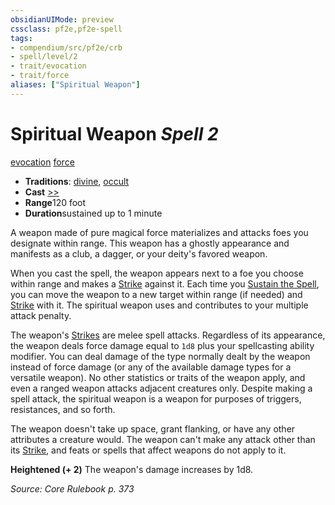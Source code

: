 ```yaml
---
obsidianUIMode: preview
cssclass: pf2e,pf2e-spell
tags:
- compendium/src/pf2e/crb
- spell/level/2
- trait/evocation
- trait/force
aliases: ["Spiritual Weapon"]
---
```

# Spiritual Weapon *Spell 2*   
[evocation](../../rules/traits/evocation.md)  [force](../../rules/traits/force.md)  

- **Traditions**: [divine](../../rules/traits/divine.md), [occult](../../rules/traits/occult.md)
- **Cast** [>>](../../rules/core-rulebook/chapter-9-playing-the-game.md#Actions "Two-Action") 
- **Range**120 foot
- **Duration**sustained up to 1 minute

A weapon made of pure magical force materializes and attacks foes you designate within range. This weapon has a ghostly appearance and manifests as a club, a dagger, or your deity's favored weapon.

When you cast the spell, the weapon appears next to a foe you choose within range and makes a [Strike](../../rules/actions/strike.md) against it. Each time you [Sustain the Spell](../../rules/actions/sustain-a-spell.md), you can move the weapon to a new target within range (if needed) and [Strike](../../rules/actions/strike.md) with it. The spiritual weapon uses and contributes to your multiple attack penalty.

The weapon's [Strikes](../../rules/actions/strike.md) are melee spell attacks. Regardless of its appearance, the weapon deals force damage equal to `1d8` plus your spellcasting ability modifier. You can deal damage of the type normally dealt by the weapon instead of force damage (or any of the available damage types for a versatile weapon). No other statistics or traits of the weapon apply, and even a ranged weapon attacks adjacent creatures only. Despite making a spell attack, the spiritual weapon is a weapon for purposes of triggers, resistances, and so forth.

The weapon doesn't take up space, grant flanking, or have any other attributes a creature would. The weapon can't make any attack other than its [Strike](../../rules/actions/strike.md), and feats or spells that affect weapons do not apply to it.

**Heightened (+ 2)** The weapon's damage increases by 1d8.

*Source: Core Rulebook p. 373*